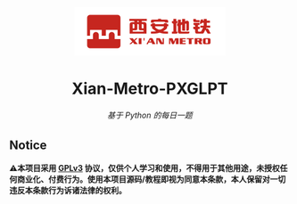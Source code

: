 <div align=center><img src="https://github.com/Coco-Zong2022/Xian-Metro-PXGLPT/blob/main/logo.png"/>
<h1>Xian-Metro-PXGLPT</h1>
<h6>基于 Python 的每日一题</h6>
</div>

## Notice

⚠**本项目采用 [GPLv3](https://www.gnu.org/licenses/gpl-3.0.txt) 协议，仅供个人学习和使用，不得用于其他用途，未授权任何商业化、付费行为。使用本项目源码/教程即视为同意本条款，本人保留对一切违反本条款行为诉诸法律的权利。**
